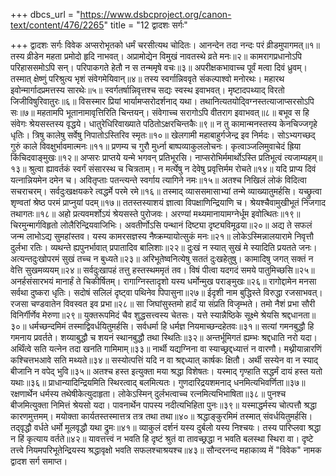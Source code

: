 +++
dbcs_url = "https://www.dsbcproject.org/canon-text/content/476/2265"
title = "12 द्वादशः सर्गः"

+++
द्वादशः सर्गः
विवेक
अप्सरोभृतको धर्मं चरसीत्यथ चोदितः। 
आनन्देन तदा नन्दः परं व्रीडमुपागमत्॥१॥
तस्य व्रीडेन महता प्रमोदो हृदि नाभवत्। 
अप्रामोद्येन विमुखं नावतस्थे व्रते मनः॥२॥
कामरागप्रधानोऽपि परिहाससमोऽपि सन्। 
परिपाकगते हेतौ न स तन्ममृषे वचः॥३॥
अपरीक्षकभावाच्च पूर्वं मत्वा दिवं ध्रुवम्। 
तस्मात् क्षेष्णुं परिश्रुत्य भृशं संवेगमेयिवान्॥४॥
तस्य स्वर्गान्निववृते संकल्पाश्वो मनोरथः। 
महारथ इवोन्मार्गादप्रमत्तस्य सारथेः॥५॥
स्वर्गतर्षान्निवृत्तश्च सद्यः स्वस्थ इवाभवत्। 
मृष्टादपथ्याद् विरतो जिजीविषुरिवातुरः॥६॥
विसस्मार प्रियां भार्यामप्सरोदर्शनाद् यथा। 
तथानित्यतयोद्‍विग्नस्तत्याजाप्सरसोऽपि सः॥७॥
महतामपि भूतानामावृत्तिरिति चिन्तयन्। 
संवेगाच्च सरागोऽपि वीतराग इवाभवत्॥८॥
बभूव स हि संवेगः श्रेयसस्तस्य वृद्धये। 
धातुरेधिरिवाख्याते पठितोऽक्षरचिन्तकैः॥९॥
न तु कामान्मनस्तस्य केनचिज्जगृहे धृतिः। 
त्रिषु कालेषु सर्वेषु निपातोऽस्तिरिव स्मृतः॥१०॥
खेलगामी महाबाहुर्गजेन्द्र इव निर्मदः। 
सोऽभ्यगच्छद् गुरुं काले विवक्षुर्भावमात्मनः॥११॥
प्रणम्य च गुरौ मुर्ध्ना बाष्पव्याकुललोचनः। 
कृत्वाञ्जलिमुवाचेदं ह्रिया किंचिदवाङ्मुखः॥१२॥
अप्सरः प्राप्तये यन्मे भगवन् प्रतिभूरसि। 
नाप्सरोभिर्ममार्थोऽस्ति प्रतिभूत्वं त्यजाम्यहम्॥१३॥
श्रुत्वा ह्यावर्तकं स्वर्गं संसारस्थ च चित्रताम्। 
न मर्त्येषु न देवेषु प्रवृत्तिर्मम रोचते॥१४॥
यदि प्राप्य दिवं यत्नान्नियमेन दमेन च। 
अवितृप्ताः पतन्त्यन्ते स्वर्गाय त्यागिने नमः॥१५॥
अतश्च निखिलं लोकं विदित्वा सचराचरम्। 
सर्वदुःखक्षयकरे त्वद्धर्मे परमे रमे॥१६॥
तस्माद् व्याससमासाभ्यां तन्मे व्याख्यातुमर्हसि। 
यच्छ्रुत्वा शृण्वतां श्रेष्ठ परमं प्राप्नुयां पदम्॥१७॥
ततस्तस्याशयं ज्ञात्वा विपक्षाणिन्द्रियाणि च। 
श्रेयश्चैवामुखीभूतं निजगाद तथागतः॥१८॥
अहो प्रत्यवमर्शोऽयं श्रेयसस्ते पुरोजवः। 
अरण्यां मथ्यमानायामग्नेर्धूम इवोत्थितः॥१९॥
चिरमुन्मार्गविहृतो लोलैरिन्द्रियवाजिभिः। 
अवतीर्णोऽसि पन्थानं दिष्ट्या दृष्ट्यविमूढया॥२०॥
अद्य ते सफलं जन्म लाभोऽद्य सुमहांस्तव। 
यस्य कामरसज्ञस्य नैष्क्रम्यायोत्सुकं मनः॥२१॥
लोकेऽस्मिन्नालयारामे निवृत्तौ दुर्लभा रतिः। 
व्यथन्ते ह्यपुनर्भावात् प्रपातादिव बालिशाः॥२२॥
दुःखं न स्यात् सुखं मे स्यादिति प्रयतते जनः। 
अत्यन्तदुःखोपरमं सुखं तच्च न बुध्यते॥२३॥
अरिभूतेष्वनित्येषु सततं दुःखहेतुषु। 
कामादिषु जगत् सक्तं न वेत्ति सुखमव्ययम्॥२४॥
सर्वदुःखापहं तत्तु हस्तस्थममृतं तव। 
विषं पीत्वा यदगदं समये पातुमिच्छसि॥२५॥
अनर्हसंसारभयं मानार्हं ते चिकीर्षितम्। 
रागाग्निस्तादृशो यस्य धर्मोन्मुख पराङ्मुखः॥२६॥
रागोद्दामेन मनसा सर्वथा दुष्करा धृतिः। 
सदोषं सलिलं दृष्ट्वा पथिनेव पिपासुना॥२७॥
ईदृशी नाम बुद्धिस्ते विरुद्धा रजसाभवत्। 
रजसा चण्डवातेन विवस्वत इव प्रभा॥२८॥
सा जिघांसुस्तमो हार्दं या संप्रति विजृम्भते। 
तमो नैशं प्रभा सौरी विनिर्गीर्णेव मेरुणा॥२९॥
युक्तरूपमिदं चैव शुद्धसत्त्वस्य चेतसः। 
यत्ते स्यान्नैष्ठिके सूक्ष्मे श्रेयसि श्रद्दधानता॥३०॥
धर्मच्छन्दमिमं तस्माद्विवर्धयितुमर्हसि। 
सर्वधर्मा हि धर्मज्ञ नियमाच्छन्दहेतवः॥३१॥
सत्यां गमनबुद्धौ हि गमनाय प्रवर्तते। 
शय्याबुद्धौ च शयनं स्थानबुद्धौ तथा स्थितिः॥३२॥
अन्तर्भूमिगतं ह्यम्भः श्रद्दधाति नरो यदा। 
अर्थिंत्वे सति यत्नेन तदा खनति गामिमाम्॥३३॥
नार्थी यद्यग्निना वा स्याच्छ्रद्दध्यात्तं न वारणौ। 
मथ्नीयान्नारणिं कश्चित्तभआवे सति मथ्यते॥३४॥
सस्योत्पत्तिं यदि न वा श्रद्दध्यात् कार्षकः क्षितौ।
अर्थी सस्येन वा न स्याद् बीजानि न वपेद् भुवि॥३५॥
अतश्च हस्त इत्युक्ता मया श्रद्धा विशेषतः। 
यस्माद् गृण्हाति सद्धर्मं दायं हस्त यतो यथाः॥३६॥
प्राधान्यादिन्द्रियमिति स्थिरत्वाद् बलमित्यतः। 
गुणदारिद्रयशमनाद् धनमित्यभिवर्णिता॥३७॥
रक्षणार्थेन धर्मस्य तथेषीकेत्युदाहृता।
लोकेऽस्मिन् दुर्लभत्वाच्च रत्नमित्यभिभाषिता॥३८॥
पुनश्च बीजमित्युक्ता निमित्तं श्रेयसो यदा। 
पावनार्थेन पापस्य नदीत्यभिहिता पुनः॥३९॥
यस्माद्धर्मस्य चोत्पत्तौ श्रद्धा कारणमुत्तमम्। 
मयोक्ता कार्यतस्तस्मात्तत्र तत्र तथा तथा॥४०॥
श्रद्धाङ्कुरमिमं तस्मात् संवर्धयितुमर्हसि। 
तद्‍वृद्धौ वर्धते धर्मो मूलवृद्धौ यथा द्रुमः॥४१॥
व्याकुलं दर्शनं यस्य दुर्बलो यस्य निश्चयः। 
तस्य पारिप्लवा श्रद्धा न हिं कृत्याय वर्तते॥४२॥
यावत्तत्त्वं न भवति हि दृष्टं श्रुतं वा
तावच्छ्रद्धा न भवति बलस्था स्थिरा वा। 
दृष्टे तत्त्वे नियमपरिभूतेन्द्रियस्य
श्रद्धावृक्षो भवति सफलश्चाश्रयश्च॥४३॥
सौन्दरनन्द महाकाव्य में "विवेक" नामक द्वादश सर्ग समाप्त।
